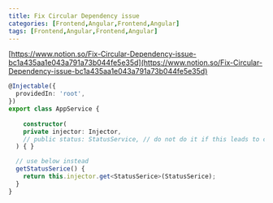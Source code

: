 ```yaml
---
title: Fix Circular Dependency issue
categories: [Frontend,Angular,Frontend,Angular]
tags: [Frontend,Angular,Frontend,Angular]
---
```


[https://www.notion.so/Fix-Circular-Dependency-issue-bc1a435aa1e043a791a73b044fe5e35d](https://www.notion.so/Fix-Circular-Dependency-issue-bc1a435aa1e043a791a73b044fe5e35d)


```typescript
@Injectable({
  providedIn: 'root',
})
export class AppService {
	
	constructor(
    private injector: Injector,
    // public status: StatusService, // do not do it if this leads to circular dependency issue
  ) { }

  // use below instead
  getStatusSerice() {
    return this.injector.get<StatusSerice>(StatusSerice);
  }
}
```

